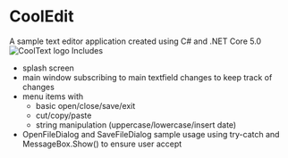 # CoolEdit
A sample text editor application created using C# and .NET Core 5.0
![CoolText logo](https://github.com/xnafan/CoolEdit/blob/master/CoolEdit-splashscreen.png?raw=true)
Includes
* splash screen
* main window subscribing to main textfield changes to keep track of changes
* menu items with
  * basic open/close/save/exit
  * cut/copy/paste
  * string manipulation (uppercase/lowercase/insert date)
* OpenFileDialog and SaveFileDialog sample usage using try-catch and MessageBox.Show() to ensure user accept

